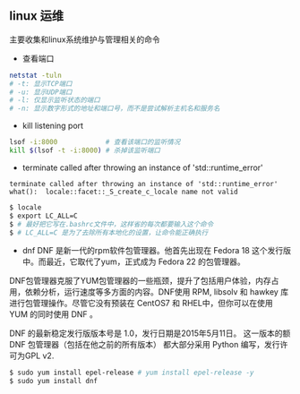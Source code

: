## linux 运维
主要收集和linux系统维护与管理相关的命令

- 查看端口
```bash
netstat -tuln
# -t: 显示TCP端口
# -u: 显示UDP端口
# -l: 仅显示监听状态的端口
# -n: 显示数字形式的地址和端口号，而不是尝试解析主机名和服务名

```

- kill listening port
```bash
lsof -i:8000            # 查看该端口的监听情况
kill $(lsof -t -i:8000) # 杀掉该监听端口
```
- terminate called after throwing an instance of 'std::runtime_error'

`terminate called after throwing an instance of 'std::runtime_error'  what():  locale::facet::_S_create_c_locale name not valid`
```bash
$ locale
$ export LC_ALL=C
$ # 最好把它写在.bashrc文件中，这样省的每次都要输入这个命令
$ # LC_ALL=C 是为了去除所有本地化的设置，让命令能正确执行

```


- dnf
DNF 是新一代的rpm软件包管理器。他首先出现在 Fedora 18 这个发行版中。而最近，它取代了yum，正式成为 Fedora 22 的包管理器。

DNF包管理器克服了YUM包管理器的一些瓶颈，提升了包括用户体验，内存占用，依赖分析，运行速度等多方面的内容。DNF使用 RPM, libsolv 和 hawkey 库进行包管理操作。尽管它没有预装在 CentOS7 和 RHEL中，但你可以在使用 YUM 的同时使用 DNF 。

DNF 的最新稳定发行版版本号是 1.0，发行日期是2015年5月11日。 这一版本的额 DNF 包管理器（包括在他之前的所有版本） 都大部分采用 Python 编写，发行许可为GPL v2.

```bash
$ sudo yum install epel-release # yum install epel-release -y
$ sudo yum install dnf

```
